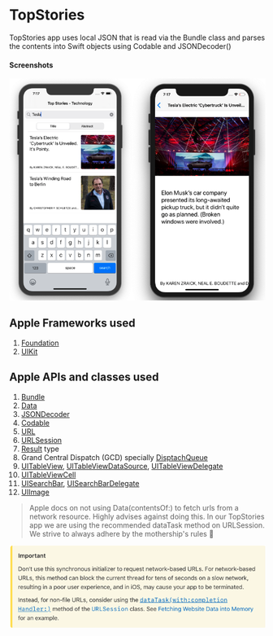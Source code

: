 # TopStories

TopStories app uses local JSON that is read via the Bundle class and parses the contents into Swift objects using Codable and JSONDecoder()

#### Screenshots
![top stories app](Assets/top-stories-app.png)

## Apple Frameworks used 

1. [Foundation](https://developer.apple.com/documentation/foundation)
1. [UIKit](https://developer.apple.com/documentation/uikit)

## Apple APIs and classes used

1. [Bundle](https://developer.apple.com/documentation/foundation/bundle)   
1. [Data](https://developer.apple.com/documentation/foundation/data)  
1. [JSONDecoder](https://developer.apple.com/documentation/foundation/jsondecoder)  
1. [Codable](https://developer.apple.com/documentation/swift/codable)   
1. [URL](https://developer.apple.com/documentation/foundation/url)  
1. [URLSession](https://developer.apple.com/documentation/foundation/urlsession)  
1. [Result](https://developer.apple.com/documentation/swift/result) type 
1. Grand Central Dispatch (GCD) specially [DisptachQueue](https://developer.apple.com/documentation/dispatch/dispatchqueue)  
1. [UITableView](https://developer.apple.com/documentation/uikit/uitableview), [UITableViewDataSource](https://developer.apple.com/documentation/uikit/uitableviewdatasource), [UITableViewDelegate](https://developer.apple.com/documentation/uikit/uitableviewdelegate) 
1. [UITableViewCell](https://developer.apple.com/documentation/uikit/uitableviewcell)
1. [UISearchBar](https://developer.apple.com/documentation/uikit/uisearchbar), [UISearchBarDelegate](https://developer.apple.com/documentation/uikit/uisearchbardelegate)
1. [UIImage](https://developer.apple.com/documentation/uikit/uiimage)


> Apple docs on not using Data(contentsOf:) to fetch urls from a network resource. Highly advises against doing this. In our TopStories app we are using the recommended dataTask method on URLSession. We strive to always adhere by the mothership's rules :rocket:

![dont use Data(contentsOf) for network urls](Assets/dont-use-data-for-network-urls.png)

